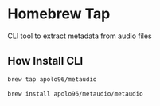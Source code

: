 # Homebrew Tap

CLI tool to extract metadata from audio files

## How Install CLI

```bash
brew tap apolo96/metaudio
```

```bash
brew install apolo96/metaudio/metaudio
```
